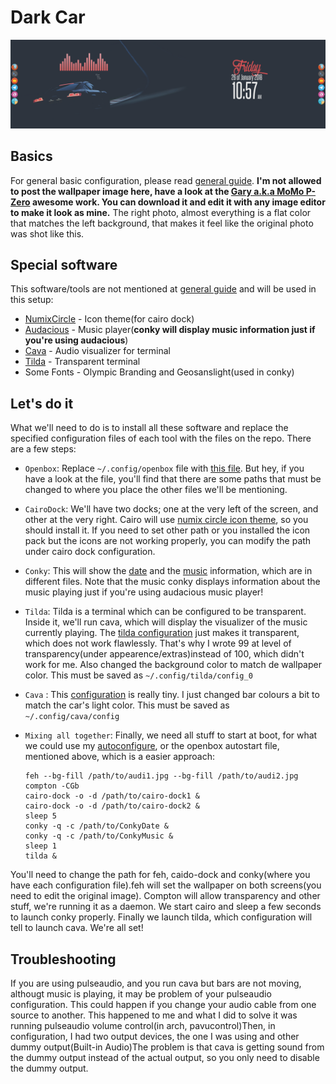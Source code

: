 # Dark Car

![Final result](preview.png)

## Basics
For general basic configuration, please read [general guide](../README.md). __I'm not allowed to post the wallpaper image here, have a look at the [Gary a.k.a MoMo P-Zero](https://www.flickr.com/photos/thevenommob/16793942975/) awesome work. You can download it and edit it with any image editor to make it look as mine.__ The right photo, almost everything is a flat color that matches the left background, that makes it feel like the original photo was shot like this.

## Special software
This software/tools are not mentioned at [general guide](../README.md) and will be used in this setup:
* [NumixCircle](https://aur.archlinux.org/packages/numix-circle-icon-theme-git/) - Icon theme(for cairo dock)
* [Audacious](https://wiki.archlinux.org/index.php/audacious) - Music player(__conky will display music information just if you're using audacious__)
* [Cava](https://aur.archlinux.org/packages/cava/) - Audio visualizer for terminal
* [Tilda](https://wiki.archlinux.org/index.php/Tilda) - Transparent terminal
* Some Fonts - Olympic Branding and Geosanslight(used in conky)

## Let's do it
What we'll need to do is to install all these software and replace the specified configuration files of each tool with the files on the repo. There are a few steps:
* `Openbox`: Replace `~/.config/openbox` file with [this file](autostart). But hey, if you have a look at the file, you'll find that there are some paths that must be changed to where you place the other files we'll be mentioning.

* `CairoDock`: We'll have two docks; one at the very left of the screen, and other at the very right. Cairo will use [numix circle icon theme](https://aur.archlinux.org/packages/numix-circle-icon-theme-git/), so you should install it. If you need to set other path or you installed the icon pack but the icons are not working properly, you can modify the path under cairo dock configuration.

* `Conky`: This will show the [date](Conky/Date) and the [music](Conky/Music) information, which are in different files. Note that the music conky displays information about the music playing just if you're using audacious music player!

* `Tilda`: Tilda is a terminal which can be configured to be transparent. Inside it, we'll run cava, which will display the visualizer of the music currently playing. The [tilda configuration](tilda) just makes it transparent, which does not work flawlessly. That's why I wrote 99 at level of transparency(under appearence/extras)instead of 100, which didn't work for me. Also changed the background color to match de wallpaper color. This must be saved as `~/.config/tilda/config_0`

* `Cava` : This [configuration](cava) is really tiny. I just changed bar colours a bit to match the car's light color. This must be saved as `~/.config/cava/config`

* `Mixing all together`: Finally, we need all stuff to start at boot, for what we could use my [autoconfigure](../autoconfigure.sh), or the openbox autostart file, mentioned above, which is a easier approach:

      feh --bg-fill /path/to/audi1.jpg --bg-fill /path/to/audi2.jpg
      compton -CGb
      cairo-dock -o -d /path/to/cairo-dock1 &
      cairo-dock -o -d /path/to/cairo-dock2 &
      sleep 5
      conky -q -c /path/to/ConkyDate &
      conky -q -c /path/to/ConkyMusic &
      sleep 1
      tilda &

You'll need to change the path for feh, caido-dock and conky(where you have each configuration file).feh will set the wallpaper on both screens(you need to edit the original image). Compton will allow transparency and other stuff, we're running it as a daemon. We start cairo and sleep a few seconds to launch conky properly. Finally we launch tilda, which configuration will tell to launch cava. We're all set!


## Troubleshooting
If you are using pulseaudio, and you run cava but bars are not moving, althougt music is playing, it may be problem of your pulseaudio configuration. This could happen if you change your audio cable from one source to another. This happened to me and what I did to solve it was running pulseaudio volume control(in arch, pavucontrol)Then, in configuration, I had two output devices, the one I was using and other dummy output(Built-in Audio)The problem is that cava is getting sound from the dummy output instead of the actual output, so you only need to disable the dummy output.
